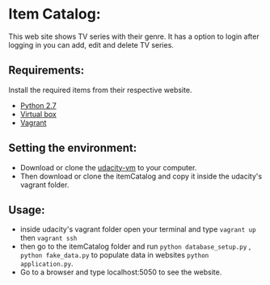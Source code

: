 # Item Catalog:
This web site shows TV series with their genre. It has a option to login after logging in you can add, edit and delete TV series.
## Requirements:
  Install the required items from their respective website.
* [Python 2.7](https://www.python.org/downloads/)
* [Virtual box](https://www.virtualbox.org/wiki/Downloads)
* [Vagrant](https://www.vagrantup.com/downloads.html)

## Setting the environment:
* Download or clone the [udacity-vm](https://github.com/udacity/fullstack-nanodegree-vm) to your computer.
* Then download or clone the itemCatalog and copy it inside the udacity's vagrant folder.

## Usage:
* inside udacity's vagrant folder open your terminal and type `vagrant up` then `vagrant ssh`
* then go to the itemCatalog folder and run `python database_setup.py` , `python fake_data.py` to populate data in websites
`python application.py`.
* Go to a browser and type localhost:5050 to see the website.
